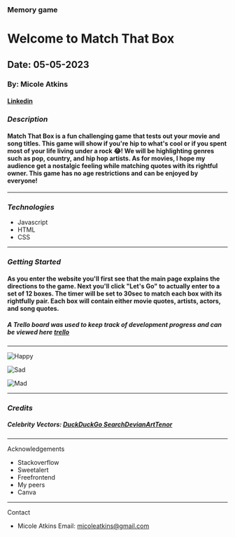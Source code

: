 ### Memory game

# Welcome to Match That Box

## Date: 05-05-2023

### By: Micole Atkins

#### [Linkedin](https://www.linkedin.com/in/micoleatkins/)

### **_Description_**

#### Match That Box is a fun challenging game that tests out your movie and song titles. This game will show if you're hip to what's cool or if you spent most of your life living under a rock :joy:! We will be highlighting genres such as pop, country, and hip hop artists. As for movies, I hope my audience get a nostalgic feeling while matching quotes with its rightful owner. This game has no age restrictions and can be enjoyed by everyone!

---

### **_Technologies_**

- Javascript
- HTML
- CSS

---

### **_Getting Started_**

#### As you enter the website you'll first see that the main page explains the directions to the game. Next you'll click "Let's Go" to actually enter to a set of 12 boxes. The timer will be set to 30sec to match each box with its rightfully pair. Each box will contain either movie quotes, artists, actors, and song quotes.

##### A Trello board was used to keep track of development progress and can be viewed here [trello](https://trello.com/b/gkcSvMbm/project-1-matching-game)

---

![Happy](https://external-content.duckduckgo.com/iu/?u=http%3A%2F%2Fmedia.giphy.com%2Fmedia%2F70TE5apiAcLPa%2Fgiphy.gif&f=1&nofb=1&ipt=0cf8c7f55a30cd0d5484b95967fa310dd46cce107b8a3ef1e057f1331e1e1364&ipo=images)

![Sad](https://media1.tenor.com/images/9f4ff8ab39d5622dfc9505f96828d698/tenor.gif?itemid=16285714)

![Mad](https://external-content.duckduckgo.com/iu/?u=http%3A%2F%2F38.media.tumblr.com%2Fb6e36ae77a522ceb4b80c2eab5908c27%2Ftumblr_n4tdnqjyO41qikmd9o1_500.gif&f=1&nofb=1&ipt=a4966a6f4e99aae924c871065201e03355d4835c757c6aa0877536217ca553c5&ipo=images)

---

### **_Credits_**

##### Celebrity Vectors: [DuckDuckGo Search](http://www.duckduckgo.com)[DevianArt](http://www.deviantart.com)[Tenor](http://www.tenor.com)

#####

---

Acknowledgements

- Stackoverflow
- Sweetalert
- Freefrontend
- My peers
- Canva

---

Contact

- Micole Atkins
  Email: micoleatkins@gmail.com
